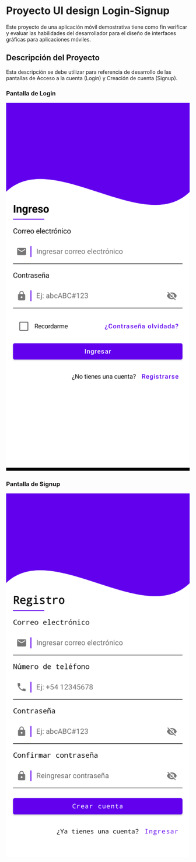 # Proyecto UI design Login-Signup
Este proyecto de una aplicación móvil demostrativa tiene como fin verificar y evaluar las habilidades del desarrollador para el diseño de interfaces gráficas para aplicaciones móviles.

## Descripción del Proyecto

Esta descripción se debe utilizar para referencia de desarrollo de las pantallas de Acceso a la cuenta (Login) y Creación de cuenta (Signup).

### Pantalla de Login

![Login](https://github.com/AylinArias/Login-Signup/blob/master/images/LoginScreen.png)

### Pantalla de Signup

![Login](https://github.com/AylinArias/Login-Signup/blob/master/images/SignupScreen.png)
